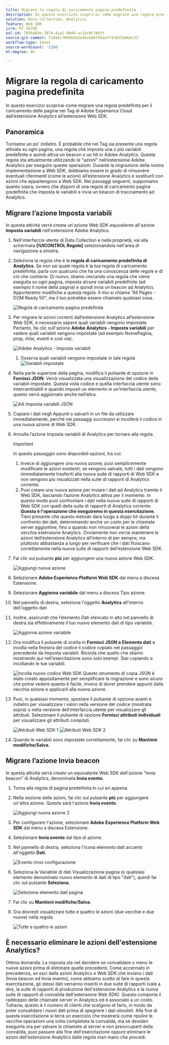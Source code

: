```yaml
---
title: Migrare la regola di caricamento pagina predefinita
description: In questo esercizio scoprirai come migrare una regola predefinita per il caricamento delle pagine nei Tag di Adobe Experience Cloud dall’estensione Analytics all’estensione Web SDK.
solution: Data Collection, Analytics
feature: Web SDK
jira: KT-16760
exl-id: 783b464e-2974-41a1-9949-ac3ac0c786fc
source-git-commit: 7c0a6c769d56b3e56a5667d5aeff47b55ab6dc33
workflow-type: tm+mt
source-wordcount: '1260'
ht-degree: 0%

---
```


# Migrare la regola di caricamento pagina predefinita

In questo esercizio scoprirai come migrare una regola predefinita per il caricamento delle pagine nei Tag di Adobe Experience Cloud dall’estensione Analytics all’estensione Web SDK.

## Panoramica

Torniamo un po&#39; indietro. È probabile che nei Tag sia presente una regola attivata su ogni pagina, una regola che imposta una o più variabili predefinite e quindi attiva un beacon o un hit in Adobe Analytics. Questa regola sta attualmente utilizzando le &quot;azioni&quot; nell’estensione Adobe Analytics per eseguire queste operazioni. Durante la migrazione della nostra implementazione a Web SDK, dobbiamo essere in grado di rimuovere eventuali riferimenti (come le azioni) all’estensione Analytics e sostituirli con azioni che appartengono a Web SDK. Nei passaggi seguenti, supponiamo quanto sopra; ovvero che disponi di una regola di caricamento pagina predefinita che imposta le variabili e invia un beacon di tracciamento ad Analytics.

## Migrare l’azione Imposta variabili

In questa attività verrà creata un&#39;azione Web SDK equivalente all&#39;azione **Imposta variabili** nell&#39;estensione Adobe Analytics.

1. Nell&#39;interfaccia utente di Data Collection e nella proprietà, vai alla schermata **[!UICONTROL Regole]** selezionandola nell&#39;area di navigazione a sinistra.
1. Seleziona la regola che è la **regola di caricamento predefinita di Analytics**. Se non sai quale regola è la tua regola di caricamento predefinita, parla con qualcuno che ha una conoscenza delle regole e di ciò che contiene. Di nuovo, stiamo cercando una regola che viene eseguita su ogni pagina, imposta alcune variabili predefinite (ad esempio il nome della pagina) e quindi invia un beacon ad Analytics. Apporteremo modifiche a questa regola. Il mio si chiama &quot;All Pages - DOM Ready 50&quot;, ma il tuo potrebbe essere chiamato qualsiasi cosa.

   ![Regola di caricamento pagina predefinita](assets/default-page-load-rule.jpg)

1. Per migrare le azioni correnti dall’estensione Analytics all’estensione Web SDK, è necessario sapere quali variabili vengono impostate. Pertanto, fai clic sull&#39;azione **Adobe Analytics - Imposta variabili** per vedere quali variabili vengono impostate (ad esempio NomePagina, prop, eVar, eventi e così via).

   ![Adobe Analytics - Imposta variabili](assets/aa-set-variables.jpg)
   1. Osserva quali variabili vengono impostate in tale regola
      ![Variabili impostate](assets/aa-vars-set.jpg)

1. Nella parte superiore della pagina, modifica il pulsante di opzione in **Fornisci JSON**. Verrà visualizzata una visualizzazione del codice delle variabili impostate. Questa vista codice e quella interfaccia utente sono intercambiabili e quando imposti un elemento in un’interfaccia utente, questo verrà aggiornato anche nell’altra.

   ![AA Imposta variabili JSON](assets/aa-setvars-json.jpg)

1. Copiare i dati negli Appunti o salvarli in un file da utilizzare immediatamente, perché nei passaggi successivi si incollerà il codice in una nuova azione di Web SDK.
1. Annulla l’azione Imposta variabili di Analytics per tornare alla regola.

   >[!IMPORTANT]
   >
   >In questo passaggio sono disponibili opzioni, tra cui:
   >1. Invece di aggiungere una nuova azione, puoi semplicemente modificare le azioni esistenti; se vengono salvate, tutti i dati vengono immediatamente trasferiti alla nuova suite di rapporti di Web SDK e non vengono più visualizzati nella suite di rapporti di Analytics corrente.
   >1. Puoi creare una nuova azione per inviare i dati ad Analytics tramite il Web SDK, lasciando l’azione Analytics attiva per il momento. In questo modo puoi confrontare i dati nella nuova suite di rapporti di Web SDK con quelli della suite di rapporti di Analytics corrente. **Questa è l&#39;operazione che eseguiremo in questa esercitazione.** Tieni presente che questo metodo darà luogo a doppi hit durante il confronto dei dati, determinando anche un costo per le chiamate server aggiuntive, fino a quando non rimuoverai le azioni della vecchia estensione Analytics. Ovviamente non vorrai mantenere le azioni dell’estensione Analytics all’interno di per sempre, ma piuttosto abbastanza a lungo per verificare che i dati fluiscano correttamente nella nuova suite di rapporti dell’estensione Web SDK.

1. Fai clic sul pulsante **più** per aggiungere una nuova azione Web SDK.

   ![Aggiungi nuova azione](assets/add-new-action.jpg)

1. Selezionare **Adobe Experience Platform Web SDK** dal menu a discesa Estensione.
1. Selezionare **Aggiorna variabile** dal menu a discesa Tipo azione.
1. Nel pannello di destra, seleziona l&#39;oggetto **Analytics** all&#39;interno dell&#39;oggetto dati
1. Inoltre, assicurati che l’elemento Dati elencato in alto nel pannello di destra sia effettivamente il tuo nuovo elemento dati di tipo variabile.

   ![Aggiorna azione variabile](assets/update-variable-action-analytics.jpg)

1. Ora modifica il pulsante di scelta in **Fornisci JSON o Elemento dati** e incolla nella finestra del codice il codice copiato nel passaggio precedente da Imposta variabili. Ricorda che quello che stiamo mostrando qui nell&#39;esercitazione sono solo esempi. Stai copiando e incollando le tue variabili.

   ![Incolla nuovo codice Web SDK](assets/new-websdk-code-paste.jpg)
Questo strumento di copia JSON è stato creato appositamente per semplificare la migrazione e sono sicuro che potrai vedere quanto è facile, invece di dover prendere appunti dalla vecchia azione e applicarli alla nuova azione.

1. Puoi, in qualsiasi momento, spostare il pulsante di opzione avanti e indietro per visualizzare i valori nella versione del codice (mostrata sopra) o nella versione dell’interfaccia utente per visualizzare gli attributi. Selezionare il pulsante di opzione **Fornisci attributi individuali** per visualizzare gli attributi compilati.

   ![Attributi Web SDK 1](assets/websdk-attributes-1.jpg)
   ![Attributi Web SDK 2](assets/websdk-attributes-2.jpg)

1. Quando le variabili sono impostate correttamente, fai clic su **Mantieni modifiche/Salva.**

## Migrare l’azione Invia beacon

In questa attività verrà creato un equivalente Web SDK dell&#39;azione &quot;Invia beacon&quot; di Analytics, denominata **Invia evento**.

1. Torna alla regola di pagina predefinita in cui eri appena.
1. Nella sezione delle azioni, fai clic sul pulsante **più** per aggiungere un&#39;altra azione. Questa sarà l&#39;azione **Invia evento**.

   ![Aggiungi nuova azione 2](assets/add-new-action-2.jpg)

1. Per configurare l&#39;azione, selezionare **Adobe Experience Platform Web SDK** dal menu a discesa Estensione.
1. Selezionare **Invia evento** dal tipo di azione.
1. Nel pannello di destra, seleziona l&#39;icona elemento dati accanto all&#39;oggetto **Dati**.

   ![Evento invio configurazione](assets/send-event-config.jpg)

1. Seleziona la Variabile di dati Visualizzazione pagina (o qualsiasi elemento denominato nuovo elemento di dati di tipo &quot;dati&quot;), quindi fai clic sul pulsante **Seleziona**.

   ![Seleziona elemento dati pagina](assets/select-data-element-variable.jpg)

1. Fai clic su **Mantieni modifiche/Salva**.
1. Ora dovresti visualizzare tutte e quattro le azioni (due vecchie e due nuove) nella regola

   ![Tutte e quattro le azioni](assets/all-four-actions.jpg)

## È necessario eliminare le azioni dell&#39;estensione Analytics?

Ottima domanda. La risposta sta nel decidere se convalidare o meno le nuove azioni prima di eliminare quelle precedenti. Come accennato in precedenza, se esci dalle azioni Analytics e Web SDK che inviano i dati (Invia beacon ed Invia evento), come abbiamo scelto di fare in questa esercitazione, gli stessi dati verranno inseriti in due suite di rapporti (vale a dire, la suite di rapporti di produzione dell&#39;estensione Analytics e la nuova suite di rapporti di convalida dell&#39;estensione Web SDK). Questo comporta il raddoppio delle chiamate server in Analytics ed è associato a un costo. Tuttavia, questo è il numero di clienti che scelgono di farlo, in modo da poter convalidare i nuovi dati prima di spegnere i dati obsoleti. Alla fine di questa esercitazione si terrà un esercizio che mostrerà come ripulire le vecchie operazioni una volta completata la convalida, ma se desideri eseguirla ora per salvare le chiamate al server e non preoccuparti della convalida, puoi passare alla fine dell&#39;esercitazione oppure eliminare le azioni dell&#39;estensione Analytics dalle regole man mano che procedi.
